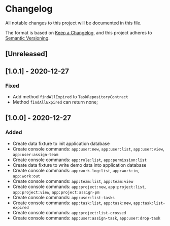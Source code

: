 # Changelog
All notable changes to this project will be documented in this file.

The format is based on [Keep a Changelog](https://keepachangelog.com/en/1.0.0/),
and this project adheres to [Semantic Versioning](https://semver.org/spec/v2.0.0.html).

## [Unreleased]

## [1.0.1] - 2020-12-27
### Fixed
- Add method `findAllExpired` to `TaskRepositoryContract`
- Method `findAllExpired` can return none;

## [1.0.0] - 2020-12-27
### Added
- Create data fixture to init application database
- Create console commands: `app:user:new`, `app:user:list`, `app:user:view`, `app:user:assign-team`
- Create console commands: `app:role:list`, `app:permission:list`
- Create data fixture to write demo data into application database
- Create console commands: `app:work-log:list`, `app:work:in`, `app:work:out`
- Create console commands: `app:team:list`, `app:team:view`
- Create console commands: `app:project:new`, `app:project:list`, `app:project:view`, `app:project:assign-pm`
- Create console commands: `app:user:list-tasks`
- Create console commands: `app:task:list`, `app:task:new`, `app:task:list-expired`
- Create console commands: `app:project:list-crossed`
- Create console commands: `app:user:assign-task`, `app:user:drop-task`
